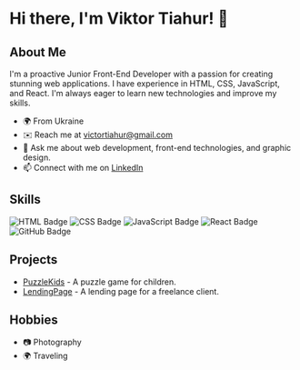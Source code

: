 # Hi there, I'm Viktor Tiahur! 👋

## About Me
I'm a proactive Junior Front-End Developer with a passion for creating stunning web applications. I have experience in HTML, CSS, JavaScript, and React. I'm always eager to learn new technologies and improve my skills.

- 🌍 From Ukraine
- ✉️ Reach me at [victortiahur@gmail.com](mailto:victortiahur@gmail.com)
- 💬 Ask me about web development, front-end technologies, and graphic design.
- 📫 Connect with me on [LinkedIn](https://linkedin.com/in/viktortiahur)

## Skills
![HTML Badge](https://img.shields.io/badge/HTML-5-orange)
![CSS Badge](https://img.shields.io/badge/CSS-3-blue)
![JavaScript Badge](https://img.shields.io/badge/JavaScript-ES6-yellow)
![React Badge](https://img.shields.io/badge/React-JS-blue)
![GitHub Badge](https://img.shields.io/badge/GitHub-Repo-black)

## Projects
- [PuzzleKids](https://puzzlekids.netlify.app) - A puzzle game for children.
- [LendingPage](https://ntktajhneyf.github.io/lendingpage) - A lending page for a freelance client.

## Hobbies
- 📷 Photography
- 🌍 Traveling
